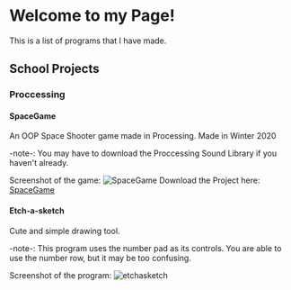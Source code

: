 # Welcome to my Page!
This is a list of programs that I have made.
## School Projects

### Proccessing

#### SpaceGame

An OOP Space Shooter game made in Processing. Made in Winter 2020

-note-: You may have to download the Proccessing Sound Library if you haven't already.

Screenshot of the game:
![SpaceGame](https://github.com/Ctrl-SimonLi/ProgrammingPortfolioB4/blob/gh-pages/images/SpaceGame.png)
Download the Project here:
[SpaceGame](https://github.com/Ctrl-SimonLi/ProgrammingPortfolioB4/tree/gh-pages/src/SpaceGameFinal)


#### Etch-a-sketch

Cute and simple drawing tool.

-note-: This program uses the number pad as its controls. You are able to use the number row, but it may be too confusing.

Screenshot of the program:
![etchasketch](https://github.com/Ctrl-SimonLi/ProgrammingPortfolioB4/blob/gh-pages/images/etch-s-sketchsc.png)
[]()

